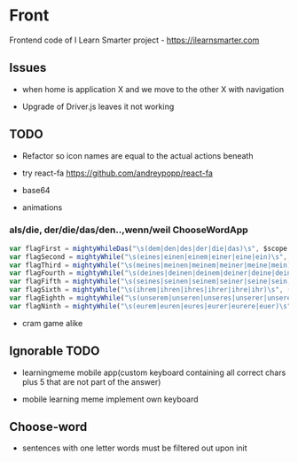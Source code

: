 # Front

Frontend code of I Learn Smarter project - https://ilearnsmarter.com

## Issues

- when home is application X and we move to the other X with navigation

- Upgrade of Driver.js leaves it not working

## TODO

- Refactor so icon names are equal to the actual actions beneath

- try react-fa https://github.com/andreypopp/react-fa

- base64

- animations

### als/die, der/die/das/den..,wenn/weil ChooseWordApp

```javascript
var flagFirst = mightyWhileDas("\s(dem|den|des|der|die|das)\s", $scope.question)
var flagSecond = mightyWhile("\s(eines|einen|einem|einer|eine|ein)\s", ('ein'), flagFirst)
var flagThird = mightyWhile("\s(meines|meinen|meinem|meiner|meine|mein)\s", ('mein'), flagSecond)
var flagFourth = mightyWhile("\s(deines|deinen|deinem|deiner|deine|dein)\s", ('dein'), flagThird)
var flagFifth = mightyWhile("\s(seines|seinen|seinem|seiner|seine|sein)\s", ('sein'), flagFourth)
var flagSixth = mightyWhile("\s(ihrem|ihren|ihres|ihrer|ihre|ihr)\s", ('ihr'), flagFifth)
var flagEighth = mightyWhile("\s(unserem|unseren|unseres|unserer|unsere|unser)\s", ('unser'), flagSixth)
var flagNinth = mightyWhile("\s(eurem|euren|eures|eurer|eurere|euer)\s", ('euer'), flagEighth)
```

- cram game alike

## Ignorable TODO

- learningmeme mobile app(custom keyboard containing all correct chars plus 5 that are not part of the answer)

- mobile learning meme implement own keyboard

## Choose-word

- sentences with one letter words must be filtered out upon init
